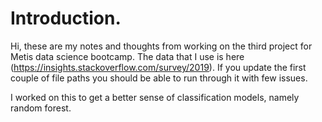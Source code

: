 # Introduction.
Hi, these are my notes and thoughts from working on the third project for Metis data science bootcamp. The data that I use is here (https://insights.stackoverflow.com/survey/2019). If you update the first couple of file paths you should be able to run through it with few issues.

I worked on this to get a better sense of classification models, namely random forest.